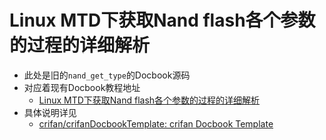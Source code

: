 # Linux MTD下获取Nand flash各个参数的过程的详细解析

* 此处是旧的`nand_get_type`的Docbook源码
* 对应着现有Docbook教程地址
  * [Linux MTD下获取Nand flash各个参数的过程的详细解析](https://www.crifan.org/files/doc/docbook/nand_get_type/release/html/nand_get_type.html)
* 具体说明详见
  * [crifan/crifanDocbookTemplate: crifan Docbook Template](https://github.com/crifan/crifanDocbookTemplate)
